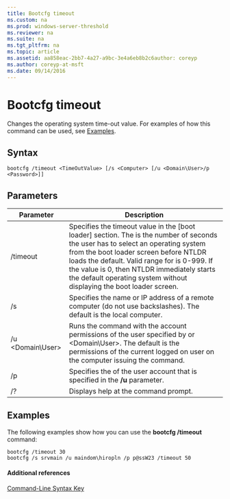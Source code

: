 ```yaml
---
title: Bootcfg timeout
ms.custom: na
ms.prod: windows-server-threshold
ms.reviewer: na
ms.suite: na
ms.tgt_pltfrm: na
ms.topic: article
ms.assetid: aa858eac-2bb7-4a27-a9bc-3e4a6eb8b2c6author: coreyp
ms.author: coreyp-at-msft
ms.date: 09/14/2016
---
```

# Bootcfg timeout
Changes the operating system time-out value.
For examples of how this command can be used, see [Examples](#BKMK_examples).
## Syntax
```
bootcfg /timeout <TimeOutValue> [/s <Computer> [/u <Domain\User>/p <Password>]]
```
## Parameters
|Parameter|Description|
|-------------|---------------|
|/timeout <TimeOutValue>|Specifies the timeout value in the [boot loader] section. The <TimeOutValue> is the number of seconds the user has to select an operating system from the boot loader screen before NTLDR loads the default. Valid range for <TimeOutValue> is 0-999. If the value is 0, then NTLDR immediately starts the default operating system without displaying the boot loader screen.|
|/s <Computer>|Specifies the name or IP address of a remote computer (do not use backslashes). The default is the local computer.|
|/u <Domain\User>|Runs the command with the account permissions of the user specified by <User> or <Domain\User>. The default is the permissions of the current logged on user on the computer issuing the command.|
|/p <Password>|Specifies the <Password> of the user account that is specified in the **/u** parameter.|
|/?|Displays help at the command prompt.|
## <a name="BKMK_examples"></a>Examples
The following examples show how you can use the **bootcfg /timeout** command:
```
bootcfg /timeout 30
bootcfg /s srvmain /u maindom\hiropln /p p@ssW23 /timeout 50
```
#### Additional references
[Command-Line Syntax Key](Command-Line-Syntax-Key.md)
